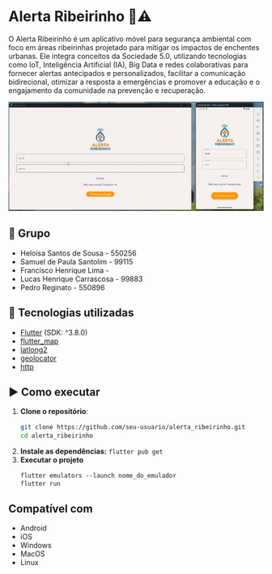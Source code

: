 # Alerta Ribeirinho 📱⚠️
O Alerta Ribeirinho é um aplicativo móvel para segurança ambiental com foco em áreas ribeirinhas projetado para mitigar os impactos de enchentes urbanas. Ele integra conceitos da Sociedade 5.0, utilizando tecnologias como IoT, Inteligência Artificial (IA), Big Data e redes colaborativas para fornecer alertas antecipados e personalizados, facilitar a comunicação bidirecional, otimizar a resposta a emergências e promover a educação e o engajamento da comunidade na prevenção e recuperação.

![GIF demonstrando o aplicativo alerta ribeirinho](assets/images/demo_ribeirinho.gif)

## 👤 Grupo
- Heloísa Santos de Sousa - 550256
- Samuel de Paula Santolim - 99115
- Francisco Henrique Lima -
- Lucas Henrique Carrascosa - 99883
- Pedro Reginato - 550896

## 📱 Tecnologias utilizadas

- [Flutter](https://flutter.dev/) (SDK: ^3.8.0)
- [flutter_map](https://pub.dev/packages/flutter_map)
- [latlong2](https://pub.dev/packages/latlong2)
- [geolocator](https://pub.dev/packages/geolocator)
- [http](https://pub.dev/packages/http)

## ▶️ Como executar
1. **Clone o repositório**:
   ```bash
   git clone https://github.com/seu-usuario/alerta_ribeirinho.git
   cd alerta_ribeirinho 
2. **Instale as dependências:**
   ``` flutter pub get ```
3. **Executar o projeto**
     ```
     flutter emulators --launch nome_do_emulador
     flutter run
   ```
## Compatível com
- Android
- iOS
- Windows
- MacOS
- Linux
